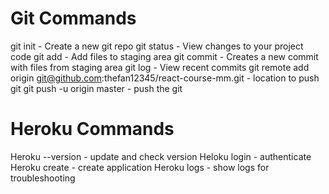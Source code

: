 # Git Commands

git init - Create a new git repo
git status - View changes to your project code
git add - Add files to staging area
git commit - Creates a new commit with files from staging area
git log - View recent commits
git remote add origin git@github.com:thefan12345/react-course-mm.git - location to push git
git push -u origin master - push the git

# Heroku Commands
Heroku --version - update and check version
Heloku login - authenticate
Heroku create - create application
Heroku logs - show logs for troubleshooting
